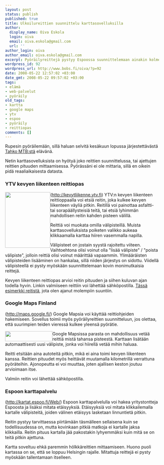 ```yaml
---
layout: post
status: publish
published: true
title: Ulkoilureittien suunnittelu karttasovelluksilla
author:
  display_name: Oiva Eskola
  login: oiva
  email: oiva.eskola@gmail.com
  url: ''
author_login: oiva
author_email: oiva.eskola@gmail.com
excerpt: Pyöräilyreittejä pystyy Espoossa suunnittelemaan ainakin kolmella eri karttasovelluksella.
wordpress_id: 92
wordpress_url: http://www.bobs.fi/oiva/?p=92
date: 2008-05-22 12:57:02 +03:00
date_gmt: 2008-05-22 09:57:02 +03:00
tags:
- elämä
- web-palvelut
- pyöräily
old_tags:
- kartta
- google maps
- ytv
- espoo
- pyöräily
- reittiopas
comments: []
---
```

<p>Rupesin pyöräilemään, sillä haluan selvitä kesäkuun lopussa järjestettävästä <a title="Tahko MTB rataprofiili" href="http://www.tahkomtb.fi/index?page=4">Tahko MTB:stä</a> elävänä.</p>
<p>Netin karttasovelluksista on hyötyä joko reittien suunnittelussa, tai ajettujen reittien pituuden mittaamisessa. Pyörässäni ei ole mittaria, sillä en oikein pidä reaaliaikaisesta datasta.</p>
<h3>YTV kevyen liikenteen reittiopas</h3>
<p><img class="alignleft size-full wp-image-94" style="float: left;" title="YTV kevyen liikenteen reittiopas - menu" src="{{ site.baseurl }}/images/2008/05/menu1.png" alt="" width="148" height="182" />(<a href="http://kevytliikenne.ytv.fi">http://kevytliikenne.ytv.fi</a>) YTV:n kevyen liikenteen reittioppaalla voi etsiä reitin, joka kulkee kevyen liikenteen väyliä pitkin. Reitillä voi painottaa asfaltti- tai sorapäällysteisiä teitä, tai etsiä lyhimmän mahdollisen reitin kahden pisteen välillä.</p>
<p>Reittiä voi muokata omilla välipisteillä. Muista karttasovelluksista poiketen valikko aukeaa klikkaamalla karttaa hiiren vasemmalla napilla.</p>
<p>Välipisteet on jostain syystä rajoitettu viiteen. Vaihtoehtona olisi voinut olla "lisää välipiste" / "poista välipiste", jolloin reittiä olisi voinut määrittää vapaammin. Ylimääräisten välipisteiden lisääminen on hankalaa, sillä niiden järjestys on sidottu. Viidellä välipisteellä ei pysty myöskään suunnittelemaan kovin monimutkaisia reittejä.</p>
<p>Kevyen liikenteen reittiopas arvioi reitin pituuden ja siihen kuluvan ajan todella hyvin. Linkin valmiiseen reittiin voi lähettää sähköpostilla. <a href="http://kevytliikenne.ytv.fi/#mapcenter(point*2542400*6677820)mapzoom(5)from(point*2546613*6675738)to(point*2546575*6675794)via((point*2543456*6674720)(point*2539250*6672488)(point*2535472*6677668)(point*2546788*6682431)(point*2547644*6680744))routingmethod(tarmac)background(map)">Tässä esimerkki reitistä</a>, jota olen ajanut molempiin suuntiin.<br />
<a id="more"></a><a id="more-92"></a></p>
<h3>Google Maps Finland</h3>
<p>(<a href="http://maps.google.fi/">http://maps.google.fi/</a>) Google Mapsia voi käyttää reittiohjeiden hakemiseen. Sovellus toimii myös pyöräilyreittien suunnitteluun, jos olettaa, että suurimpien teiden vieressä kulkee yleensä pyörätie.</p>
<p><img class="alignleft size-full wp-image-95" style="float: left;" title="Google Maps menu" src="{{ site.baseurl }}/images/2008/05/menu2.png" alt="" width="155" height="33" /> Google Mapsissa parasta on mahdollisuus vetää reittiä mistä tahansa pisteestä. Karttaan lisätään automaattisesti uusi välipiste, jonka voi hiirellä vetää mihin haluaa.</p>
<p>Reitti etsitään aina autoteitä pitkin, mikä ei aina toimi kevyen liikenteen kanssa. Reittien pituudet myös heittävät muutamalla kilometrillä verrattuna pyöräteihin. Ajonopeutta ei voi muuttaa, joten ajallisen keston joutuu arvioimaan itse.</p>
<p>Valmiin reitin voi lähettää sähköpostilla.</p>
<h3>Espoon karttapalvelu</h3>
<p>(<a href="http://kartat.espoo.fi/Web/">http://kartat.espoo.fi/Web/</a>) Espoon karttapalvelulla voi hakea yritystontteja Espoosta ja lisäksi mitata etäisyyksiä. Etäisyyksiä voi mitata klikkailemalla kartalle välipisteitä, joiden välinen etäisyys lasketaan linnuntietä pitkin.</p>
<p>Reitin pystyy tarvittaessa piirtämään täsmälleen sellaisena kuin se todellisuudessa on, mutta kovinkaan pitkiä matkoja ei kartalle jaksa klikkailla. Reitin pituus kartalla jää pakostakin lyhyemmäksi kuin mitä se on teitä pitkin ajettuna.</p>
<p>Kartta soveltuu ehkä paremmin hölkkäreittien mittaamiseen. Huono puoli kartassa on se, että se loppuu Helsingin rajalle. Mitattuja reittejä ei pysty myöskään tallentamaan itselleen.</p>

